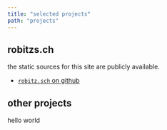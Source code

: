 ```yaml
---
title: "selected projects"
path: "projects"
---
```



## robitzs.ch 
the static sources for this site are publicly available. 
- [`robitz.sch` on github](https://github.com/BrittonR/robitzs.ch)

## other projects
hello world